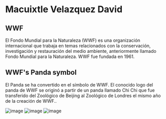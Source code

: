 <!DOCTYPE html>
<html>
<body>

  <h1>Macuixtle Velazquez David</h1>
<section>
  <h1>WWF</h1>
  <p>El Fondo Mundial para la Naturaleza (WWF) es una organización internacional que trabaja en temas relacionados con la conservación, investigación y restauración del medio ambiente, anteriormente llamado Fondo Mundial para la Naturaleza. WWF fue fundada en 1961.</p>
</section>

<section>
  <h1>WWF's Panda symbol</h1>
  <p>El Panda se ha convertido en el símbolo de WWF. El conocido logo del panda de WWF se originó a partir de un panda llamado Chi Chi que fue transferido del Zoológico de Beijing al Zoológico de Londres el mismo año de la creación de WWF..</p>
</section>

</body>
</html>

![image](https://github.com/user-attachments/assets/96057f73-8566-495c-891c-1705ce394ce6)
![image](https://github.com/user-attachments/assets/394c97df-794e-4253-a61c-ece9c2c79cde)
![image](https://github.com/user-attachments/assets/88e47ffd-2119-4be4-815a-fdce4f60ac51)
